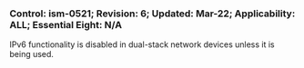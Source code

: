 ### Control: ism-0521; Revision: 6; Updated: Mar-22; Applicability: ALL; Essential Eight: N/A
<p>IPv6 functionality is disabled in dual-stack network devices unless it is being used.</p>